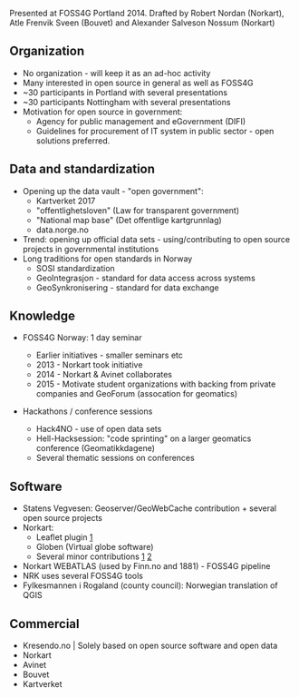 Presented at FOSS4G Portland 2014. 
Drafted by Robert Nordan (Norkart), Atle Frenvik Sveen (Bouvet) and Alexander Salveson Nossum (Norkart)

Organization
------------
* No organization - will keep it as an ad-hoc activity
* Many interested in open source in general as well as FOSS4G
* ~30 participants in Portland with several presentations
* ~30 participants Nottingham with several presentations
* Motivation for open source in government: 
	* Agency for public management and eGovernment (DIFI)
	* Guidelines for procurement of IT system in public sector - open solutions preferred. 

Data and standardization
----
* Opening up the data vault - "open government": 
	* Kartverket 2017
	* "offentlighetsloven" (Law for transparent government)
	* "National map base" (Det offentlige kartgrunnlag)
	* data.norge.no
* Trend: opening up official data sets - using/contributing to open source projects in governmental institutions
* Long traditions for open standards in Norway
  * SOSI standardization
  * GeoIntegrasjon - standard for data access across systems
  * GeoSynkronisering - standard for data exchange

Knowledge
---------           
* FOSS4G Norway: 1 day seminar
  * Earlier initiatives - smaller seminars etc
  * 2013 - Norkart took initiative 
  * 2014 - Norkart & Avinet collaborates
  * 2015 - Motivate student organizations with backing from private companies and GeoForum (assocation for geomatics)

* Hackathons / conference sessions
  * Hack4NO - use of open data sets
  * Hell-Hacksession: "code sprinting" on a larger geomatics conference (Geomatikkdagene)
  * Several thematic sessions on conferences

Software
--------
* Statens Vegvesen: Geoserver/GeoWebCache contribution + several open source projects
* Norkart: 
  * Leaflet plugin [1](https://github.com/Norkart/Leaflet-MiniMap)
  * Globen (Virtual globe software)
  * Several minor contributions [1](https://github.com/libgeos/libgeos/pull/4) [2](https://github.com/libgeos/libgeos/pull/5)
* Norkart WEBATLAS (used by Finn.no and 1881) - FOSS4G pipeline
* NRK uses several FOSS4G tools
* Fylkesmannen i Rogaland (county council): Norwegian translation of QGIS

Commercial
----------
* Kresendo.no | Solely based on open source software and open data
* Norkart
* Avinet
* Bouvet
* Kartverket
